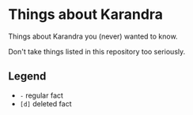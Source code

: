 # Things about Karandra
Things about Karandra you (never) wanted to know.

Don't take things listed in this repository too seriously.

## Legend
 - `-` regular fact
 - `[d]` deleted fact
